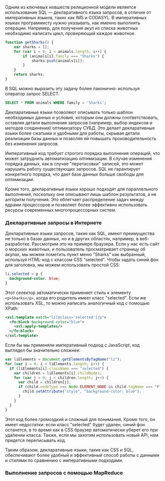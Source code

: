 Одним из ключевых новшеств реляционной модели является использование SQL — декларативного языка запросов, в отличие от императивных языков, таких как IMS и CODASYL. В императивных языках программисту нужно указывать, как именно выполнить операции. Например, для получения акул из списка животных необходимо написать цикл, проверяющий каждое животное.

```js
function getSharks() {
	var sharks = [];
	for (var i = 0; i < animals.length; i++) {
		if (animals[i].family === "Sharks") {
			sharks.push(animals[i]);
		}
	}
	return sharks;
}
```

В SQL можно выразить эту задачу более лаконично: используя оператор запрос SELECT.

```sql
SELECT * FROM animals WHERE family = 'Sharks';
```
Декларативные языки позволяют описывать только шаблон необходимых данных и условия, которым они должны соответствовать, оставляя детали выполнения запросов (например, выбор индексов и методов соединения) оптимизатору СУБД. Это делает декларативные языки более сжатыми и удобными для работы, скрывая детали реализации базы данных и позволяя ей повышать производительность без изменения запросов.

Императивный код требует строгого порядка выполнения операций, что может затруднить автоматизацию оптимизации. В случае изменения порядка данных, как в случае "перетасовки" записей, это может нарушить работу существующих запросов. SQL не гарантирует конкретного порядка, что дает базе данных больше свободы для оптимизации.

Кроме того, декларативные языки хорошо подходят для параллельного выполнения, поскольку они описывают лишь шаблон результатов, а не алгоритм получения. Это облегчает распределение задач между ядрами процессоров и позволяет более эффективно использовать ресурсы современных многопроцессорных систем.

### Декларативные запросы в Интернете

Декларативные языки запросов, такие как SQL, имеют преимущества не только в базах данных, но и в других областях, например, в веб-разработке. Рассмотрим это на примере браузера. Если у нас есть сайт о морских животных, и пользователь просматривает страницу об акулах, мы можем пометить пункт меню "Sharks" как выбранный, используя HTML-код с классом CSS "selected". Чтобы задать синий фон для заголовка, мы можем использовать простой CSS:

```css
li.selected > p {
  background-color: blue;
}
```

Этот селектор автоматически применяет стиль к элементу `<p>Sharks</p>`, когда его родитель имеет класс "selected". Если же использовать XSL, то можно написать аналогичный код с помощью XPath:

```xml
<xsl:template match="li[@class='selected']/p">
  <fo:block background-color="blue">
    <xsl:apply-templates/>
  </fo:block>
</xsl:template>
```

Если бы мы применяли императивный подход с JavaScript, код выглядел бы значительно сложнее:

```javascript
var liElements = document.getElementsByTagName("li");
for (var i = 0; i < liElements.length; i++) {
  if (liElements[i].className === "selected") {
    var children = liElements[i].childNodes;
    for (var j = 0; j < children.length; j++) {
      var child = children[j];
      if (child.nodeType === Node.ELEMENT_NODE && child.tagName === "P") {
        child.setAttribute("style", "background-color: blue");
      }
    }
  }
}
```

Этот код более громоздкий и сложный для понимания. Кроме того, он имеет недостатки: если класс "selected" будет удален, синий фон останется, в то время как в CSS браузер автоматически уберет его при удалении класса. Также, если мы захотим использовать новый API, нам придется переписывать код.

Таким образом, декларативные языки, такие как CSS и SQL, обеспечивают более удобный и эффективный способ работы с данными и стилями по сравнению с императивными подходами.

### Выполнение запросов с помощью MapReduce


